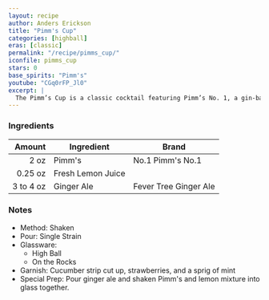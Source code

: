 ```yaml
---
layout: recipe
author: Anders Erickson
title: "Pimm's Cup"
categories: [highball]
eras: [classic]
permalink: "/recipe/pimms_cup/"
iconfile: pimms_cup
stars: 0
base_spirits: "Pimm's"
youtube: "CGq0rFP_Jl0"
excerpt: |
  The Pimm’s Cup is a classic cocktail featuring Pimm’s No. 1, a gin-based liqueur. Mix it with lemon and ginger ale for ultimate refreshment.
---
```


### Ingredients

|    Amount | Ingredient        | Brand                 |
| --------: | ----------------- | --------------------- |
|      2 oz | Pimm's            | No.1 Pimm's No.1      |
|   0.25 oz | Fresh Lemon Juice |
| 3 to 4 oz | Ginger Ale        | Fever Tree Ginger Ale |

### Notes

- Method: Shaken
- Pour: Single Strain
- Glassware:
  - High Ball
  - On the Rocks
- Garnish: Cucumber strip cut up, strawberries, and a sprig of mint
- Special Prep: Pour ginger ale and shaken Pimm's and lemon mixture into glass together.
